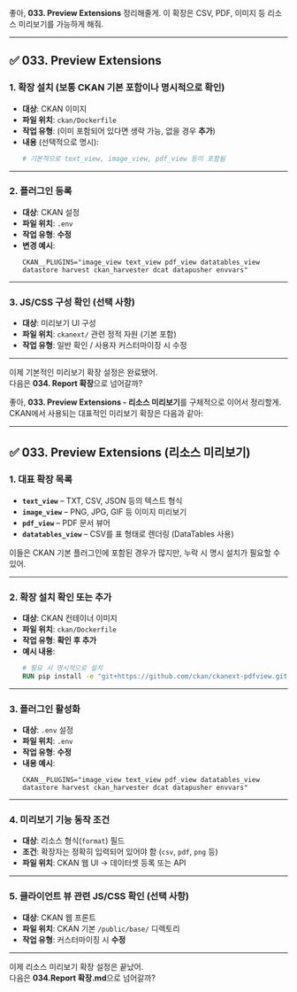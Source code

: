 좋아, **033. Preview Extensions** 정리해줄게. 이 확장은 CSV, PDF, 이미지 등 리소스 미리보기를 가능하게 해줘.

---

## ✅ 033. Preview Extensions

### 1. 확장 설치 (보통 CKAN 기본 포함이나 명시적으로 확인)
- **대상**: CKAN 이미지  
- **파일 위치**: `ckan/Dockerfile`  
- **작업 유형**: (이미 포함되어 있다면 생략 가능, 없을 경우 **추가**)  
- **내용** (선택적으로 명시):
  ```dockerfile
  # 기본적으로 text_view, image_view, pdf_view 등이 포함됨
  ```

---

### 2. 플러그인 등록
- **대상**: CKAN 설정  
- **파일 위치**: `.env`  
- **작업 유형**: **수정**
- **변경 예시**:
  ```env
  CKAN__PLUGINS="image_view text_view pdf_view datatables_view datastore harvest ckan_harvester dcat datapusher envvars"
  ```

---

### 3. JS/CSS 구성 확인 (선택 사항)
- **대상**: 미리보기 UI 구성  
- **파일 위치**: `ckanext/` 관련 정적 자원 (기본 포함)  
- **작업 유형**: 일반 확인 / 사용자 커스터마이징 시 수정

---

이제 기본적인 미리보기 확장 설정은 완료됐어.  
다음은 **034. Report 확장**으로 넘어갈까?


좋아, **033. Preview Extensions - 리소스 미리보기**를 구체적으로 이어서 정리할게. CKAN에서 사용되는 대표적인 미리보기 확장은 다음과 같아:

---

## ✅ 033. Preview Extensions (리소스 미리보기)

### 1. 대표 확장 목록
- **`text_view`** – TXT, CSV, JSON 등의 텍스트 형식
- **`image_view`** – PNG, JPG, GIF 등 이미지 미리보기
- **`pdf_view`** – PDF 문서 뷰어
- **`datatables_view`** – CSV를 표 형태로 렌더링 (DataTables 사용)

이들은 CKAN 기본 플러그인에 포함된 경우가 많지만, 누락 시 명시 설치가 필요할 수 있어.

---

### 2. 확장 설치 확인 또는 추가
- **대상**: CKAN 컨테이너 이미지  
- **파일 위치**: `ckan/Dockerfile`  
- **작업 유형**: **확인 후 추가**
- **예시 내용**:
  ```dockerfile
  # 필요 시 명시적으로 설치
  RUN pip install -e "git+https://github.com/ckan/ckanext-pdfview.git#egg=ckanext-pdfview"
  ```

---

### 3. 플러그인 활성화
- **대상**: `.env` 설정  
- **파일 위치**: `.env`  
- **작업 유형**: **수정**
- **내용 예시**:
  ```env
  CKAN__PLUGINS="image_view text_view pdf_view datatables_view datastore harvest ckan_harvester dcat datapusher envvars"
  ```

---

### 4. 미리보기 기능 동작 조건
- **대상**: 리소스 형식(`format`) 필드  
- **조건**: 확장자는 정확히 입력되어 있어야 함 (`csv`, `pdf`, `png` 등)  
- **파일 위치**: CKAN 웹 UI → 데이터셋 등록 또는 API

---

### 5. 클라이언트 뷰 관련 JS/CSS 확인 (선택 사항)
- **대상**: CKAN 웹 프론트  
- **파일 위치**: CKAN 기본 `/public/base/` 디렉토리  
- **작업 유형**: 커스터마이징 시 **수정**

---

이제 리소스 미리보기 확장 설정은 끝났어.  
다음은 **034.Report 확장.md**으로 넘어갈까?